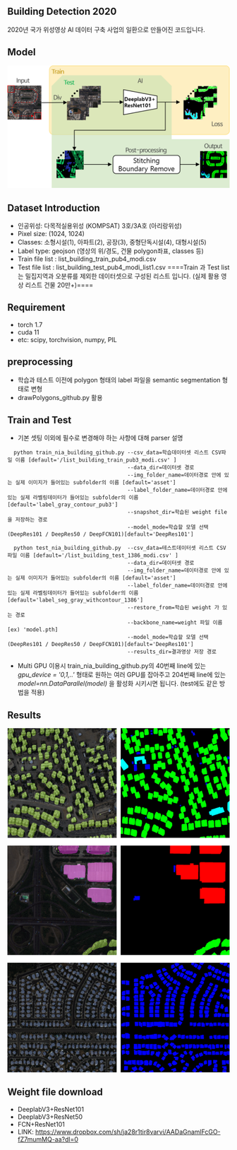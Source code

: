 ## Building Detection 2020
2020년 국가 위성영상 AI 데이터 구축 사업의 일환으로 만들어진 코드입니다.

## Model
![전체 모델 구조](./images/model2.png)

## Dataset Introduction
- 인공위성: 다목적실용위성 (KOMPSAT) 3호/3A호  (아리랑위성)
- Pixel size: (1024, 1024)
- Classes: 소형시설(1), 아파트(2), 공장(3), 중형단독시설(4), 대형시설(5)
- Label type: geojson (영상의 위/경도, 건물 polygon좌표, classes 등)
- Train file list : list_building_train_pub4_modi.csv
- Test file list : list_building_test_pub4_modi_list1.csv
====Train 과 Test list 는 밀집지역과 오분류를 제외한 데이터셋으로 구성된 리스트 입니다. (실제 활용 영상 리스트 건물 20만+)====

## Requirement
- torch 1.7
- cuda 11
- etc: scipy, torchvision, numpy, PIL

## preprocessing
- 학습과 테스트 이전에 polygon 형태의 label 파일을 semantic segmentation 형태로 변형
- drawPolygons_github.py 활용

## Train and Test
- 기본 셋팅 이외에 필수로 변경해야 하는 사항에 대해 parser 설명
```
  python train_nia_building_github.py --csv_data=학습데이터셋 리스트 CSV파일 이름 [default='/list_building_train_pub3_modi.csv' ]   
                                      --data_dir=데이터셋 경로     
                                      --img_folder_name=데이터경로 안에 있는 실제 이미지가 들어있는 subfolder의 이름 [default='asset']     
                                      --label_folder_name=데이터경로 안에 있는 실제 라벨링데이터가 들어있는 subfolder의 이름 [default='label_gray_contour_pub3']     
                                      --snapshot_dir=학습된 weight file을 저장하는 경로     
                                      --model_mode=학습할 모델 선택(DeepRes101 / DeepRes50 / DeepFCN101)[default='DeepRes101']
```

```
  python test_nia_building_github.py  --csv_data=테스트데이터셋 리스트 CSV파일 이름 [default='/list_building_test_1386_modi.csv' ]   
                                      --data_dir=데이터셋 경로     
                                      --img_folder_name=데이터경로 안에 있는 실제 이미지가 들어있는 subfolder의 이름 [default='asset']     
                                      --label_folder_name=데이터경로 안에 있는 실제 라벨링데이터가 들어있는 subfolder의 이름 [default='label_seg_gray_withcontour_1386']     
                                      --restore_from=학습된 weight 가 있는 경로
                                      --backbone_name=weight 파일 이름 [ex) 'model.pth]
                                      --model_mode=학습할 모델 선택(DeepRes101 / DeepRes50 / DeepFCN101)[default='DeepRes101']
                                      --results_dir=결과영상 저장 경로
```
- Multi GPU 이용시 train_nia_building_github.py의 40번째 line에 있는 *gpu_device = '0,1,..'* 형태로 원하는 여러 GPU를 잡아주고 204번째 line에 있는 *model=nn.DataParallel(model)* 을 활성화 시키시면 됩니다. (test에도 같은 방법을 적용)



## Results
![model 결과](./images/building_results.png)

## Weight file download
- DeeplabV3+ResNet101
- DeeplabV3+ResNet50
- FCN+ResNet101
- LINK: https://www.dropbox.com/sh/ja28r1tir8varvi/AADaGnamlFcGO-fZ7mumMQ-aa?dl=0
